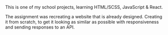 This is one of my school projects, learning HTML/SCSS, JavaScript & React.

The assignment was recreating a website that is already designed. Creating it from scratch, to get it looking as similar as possible with responsiveness and sending responses to an API.
